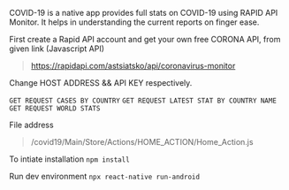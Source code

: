 COVID-19 is a native app provides full stats on COVID-19 using RAPID API Monitor. It helps in understanding the current reports on finger ease. 

First create a Rapid API account and get your own free CORONA API, from given link (Javascript API)


>  https://rapidapi.com/astsiatsko/api/coronavirus-monitor

Change HOST ADDRESS && API KEY respectively.

`GET REQUEST CASES BY COUNTRY`
`GET REQUEST LATEST STAT BY COUNTRY NAME`
`GET REQUEST WORLD STATS`

File address

>  /covid19/Main/Store/Actions/HOME_ACTION/Home_Action.js

To intiate installation `npm install`

Run dev environment `npx react-native run-android`